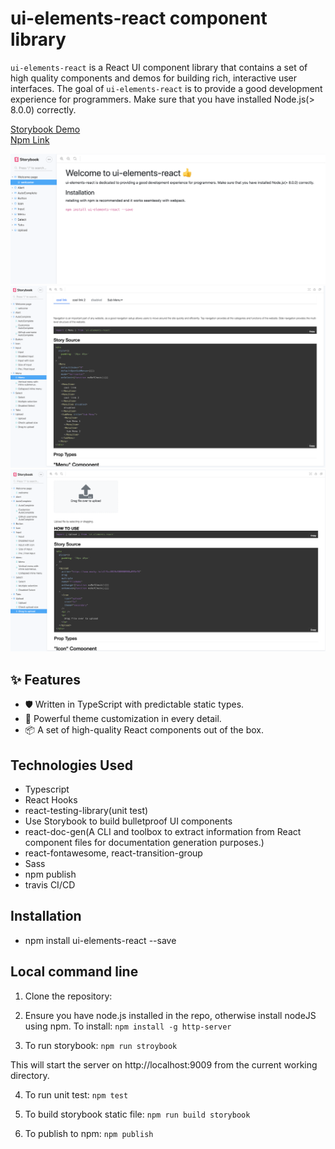 # ui-elements-react component library
`ui-elements-react` is a React UI component library that contains a set of high quality components and demos for building rich, interactive user interfaces. The goal of `ui-elements-react` is to provide a good development experience for programmers. Make sure that you have installed Node.js(> 8.0.0) correctly.

[Storybook Demo](https://waynexia888.github.io/ui-elements-react/?path=/story/welcome-page--welcome)<br/>
[Npm Link](https://www.npmjs.com/package/ui-elements-react)

![Storybook image1](/images/image1.png)
![Storybook image2](/images/image2.png)
![Storybook image3](/images/image3.png)


## ✨ Features
- 🛡 Written in TypeScript with predictable static types.
- 🎨 Powerful theme customization in every detail.
- 📦 A set of high-quality React components out of the box.

## Technologies Used

- Typescript
- React Hooks
- react-testing-library(unit test)
- Use Storybook to build bulletproof UI components
- react-doc-gen(A CLI and toolbox to extract information from React component files for documentation generation purposes.)
- react-fontawesome, react-transition-group
- Sass
- npm publish
- travis CI/CD

## Installation
- npm install ui-elements-react --save

## Local command line
1. Clone the repository: 

2. Ensure you have node.js installed in the repo, otherwise install nodeJS using npm. 
To install: `npm install -g http-server`

3. To run storybook:  `npm run stroybook`

This will start the server on http://localhost:9009 from the current working directory.

4. To run unit test: `npm test`

5. To build storybook static file: `npm run build storybook`

6. To publish to npm: `npm publish`


